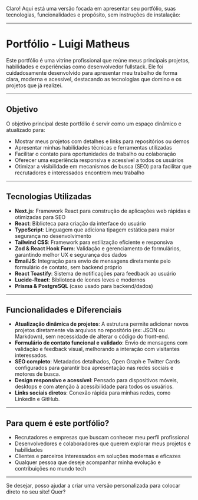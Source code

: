 Claro! Aqui está uma versão focada em apresentar seu portfólio, suas tecnologias, funcionalidades e propósito, sem instruções de instalação:

---

# Portfólio - Luigi Matheus

Este portfólio é uma vitrine profissional que reúne meus principais projetos, habilidades e experiências como desenvolvedor fullstack. Ele foi cuidadosamente desenvolvido para apresentar meu trabalho de forma clara, moderna e acessível, destacando as tecnologias que domino e os projetos que já realizei.

---

## Objetivo

O objetivo principal deste portfólio é servir como um espaço dinâmico e atualizado para:

* Mostrar meus projetos com detalhes e links para repositórios ou demos
* Apresentar minhas habilidades técnicas e ferramentas utilizadas
* Facilitar o contato para oportunidades de trabalho ou colaboração
* Oferecer uma experiência responsiva e acessível a todos os usuários
* Otimizar a visibilidade em mecanismos de busca (SEO) para facilitar que recrutadores e interessados encontrem meu trabalho

---

## Tecnologias Utilizadas

* **Next.js**: Framework React para construção de aplicações web rápidas e otimizadas para SEO
* **React**: Biblioteca para criação da interface do usuário
* **TypeScript**: Linguagem que adiciona tipagem estática para maior segurança no desenvolvimento
* **Tailwind CSS**: Framework para estilização eficiente e responsiva
* **Zod & React Hook Form**: Validação e gerenciamento de formulários, garantindo melhor UX e segurança dos dados
* **EmailJS**: Integração para envio de mensagens diretamente pelo formulário de contato, sem backend próprio
* **React Toastify**: Sistema de notificações para feedback ao usuário
* **Lucide-React**: Biblioteca de ícones leves e modernos
* **Prisma & PostgreSQL** (caso usado para backend/dados)

---

## Funcionalidades e Diferenciais

* **Atualização dinâmica de projetos**: A estrutura permite adicionar novos projetos diretamente via arquivos no repositório (ex: JSON ou Markdown), sem necessidade de alterar o código do front-end.
* **Formulário de contato funcional e validado**: Envio de mensagens com validação e feedback visual, melhorando a interação com visitantes interessados.
* **SEO completo**: Metadados detalhados, Open Graph e Twitter Cards configurados para garantir boa apresentação nas redes sociais e motores de busca.
* **Design responsivo e acessível**: Pensado para dispositivos móveis, desktops e com atenção à acessibilidade para todos os usuários.
* **Links sociais diretos**: Conexão rápida para minhas redes, como LinkedIn e GitHub.

---

## Para quem é este portfólio?

* Recrutadores e empresas que buscam conhecer meu perfil profissional
* Desenvolvedores e colaboradores que querem explorar meus projetos e habilidades
* Clientes e parceiros interessados em soluções modernas e eficazes
* Qualquer pessoa que deseje acompanhar minha evolução e contribuições no mundo tech

---

Se desejar, posso ajudar a criar uma versão personalizada para colocar direto no seu site! Quer?
